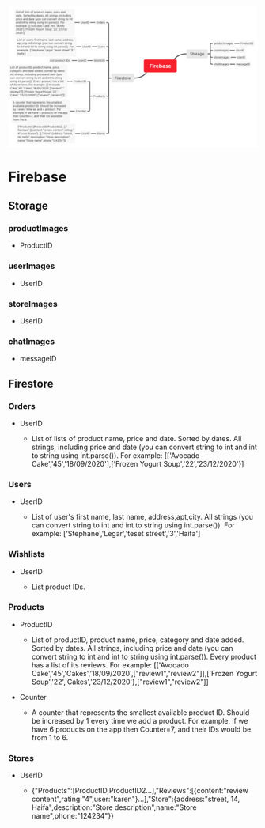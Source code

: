 ![Firebase Stracture Diagram](image.png "Firebase Stracture Diagram")






# Firebase

## Storage

### productImages

- ProductID

### userImages

- UserID

### storeImages

- UserID

### chatImages

- messageID

## Firestore

### Orders

- UserID

	- List of lists of product name, price and date. Sorted by dates. All strings, including price and date (you can convert string to int and int to string using int.parse()). For example: [['Avocado Cake','45','18/09/2020'],['Frozen Yogurt Soup','22','23/12/2020'}]

### Users

- UserID

	- List of user's first name, last name, address,apt,city. All strings (you can convert string to int and int to string using int.parse()). For example: ['Stephane','Legar','teset street','3','Haifa']

### Wishlists

- UserID

	- List product IDs.

### Products

- ProductID

	- List of productID, product name, price, category and date added. Sorted by dates. All strings, including price and date (you can convert string to int and int to string using int.parse()). Every product has a list of its reviews. For example: [['Avocado Cake','45','Cakes','18/09/2020',["review1","review2"]],['Frozen Yogurt Soup','22','Cakes','23/12/2020'},["review1","review2"]]

- Counter

	- A counter that represents the smallest available product ID. Should be increased by 1 every time we add a product. For example, if we have 6 products on the app then Counter=7, and their IDs would be from 1 to 6.

### Stores

- UserID

	- {"Products":[ProductID,ProductID2...],"Reviews":[{content:"review content",rating:"4",user:"karen"}...],"Store":{address:"street, 14, Haifa",description:"Store description",name:"Store name",phone:"124234"}}

